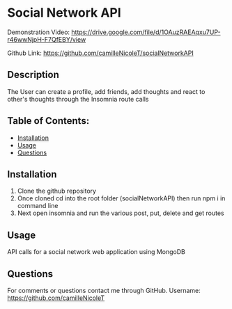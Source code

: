 # Social Network API

Demonstration Video: https://drive.google.com/file/d/1OAuzRAEAqxu7UP-r46wwNjpH-F7QfEBY/view

Github Link: https://github.com/camilleNicoleT/socialNetworkAPI

## Description
The User can create a profile, add friends, add thoughts and react to other's thoughts through the Insomnia route calls

## Table of Contents:
   - [Installation](#installation) 
   - [Usage](#usage) 
   - [Questions](#Questions) 

## Installation 
  1) Clone the github repository
  2) Once cloned cd into the root folder (socialNetworkAPI) then run npm i in command line
  3) Next open insomnia and run the various post, put, delete and get routes

## Usage
  API calls for a social network web application using MongoDB


## Questions
For comments or questions contact me through GitHub. Username: https://github.com/camilleNicoleT